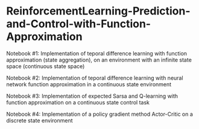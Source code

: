 # ReinforcementLearning-Prediction-and-Control-with-Function-Approximation
Notebook #1: Implementation of teporal difference learning with function approximation (state aggregation), on an environment with an infinite state space (continuous state space)

Notebook #2: Implementation of teporal difference learning with neural network function approximation in a continuous state environment

Notebook #3: Implementation of expected Sarsa and Q-learning with function approximation on a continuous state control task

Notebook #4: Implementation of a policy gradient method Actor-Critic on a discrete state environment
